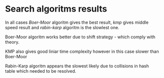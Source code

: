 # Search algoritms results

In all cases *Boer-Moor* algoritm gives the best result, *kmp* gives middle speed result and *rabin-karp* algoritm is the slowlest one. 

Boer-Moor algoritm works better due to shift strategy - which comply with theory.

KMP also gives good liniar time complexity however in this case slower than Boer-Moor

Rabin-Karp algoritm appears the slowest likely due to collisions in hash table which needed to be resolved.